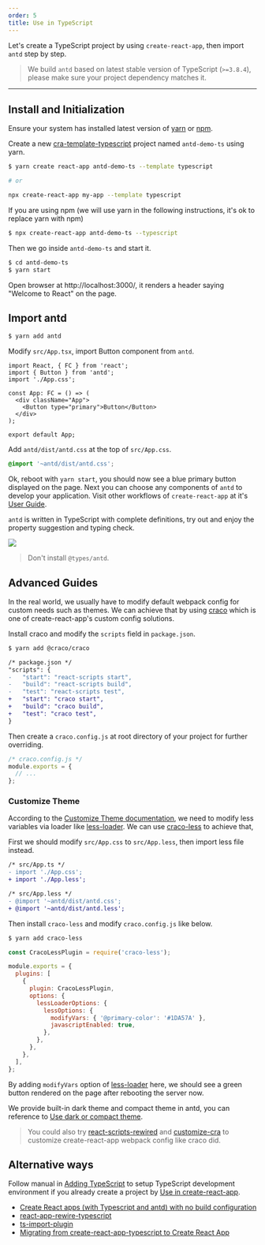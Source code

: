 ```yaml
---
order: 5
title: Use in TypeScript
---
```


Let's create a TypeScript project by using `create-react-app`, then import `antd` step by step.

> We build `antd` based on latest stable version of TypeScript (`>=3.8.4`), please make sure your project dependency matches it.

---

## Install and Initialization

Ensure your system has installed latest version of [yarn](https://yarnpkg.com) or [npm](https://www.npmjs.com/).

Create a new [cra-template-typescript](https://github.com/facebook/create-react-app/tree/master/packages/cra-template-typescript) project named `antd-demo-ts` using yarn.

```bash
$ yarn create react-app antd-demo-ts --template typescript

# or

npx create-react-app my-app --template typescript
```

If you are using npm (we will use yarn in the following instructions, it's ok to replace yarn with npm)

```bash
$ npx create-react-app antd-demo-ts --typescript
```

Then we go inside `antd-demo-ts` and start it.

```bash
$ cd antd-demo-ts
$ yarn start
```

Open browser at http://localhost:3000/, it renders a header saying "Welcome to React" on the page.

## Import antd

```bash
$ yarn add antd
```

Modify `src/App.tsx`, import Button component from `antd`.

```tsx
import React, { FC } from 'react';
import { Button } from 'antd';
import './App.css';

const App: FC = () => (
  <div className="App">
    <Button type="primary">Button</Button>
  </div>
);

export default App;
```

Add `antd/dist/antd.css` at the top of `src/App.css`.

```css
@import '~antd/dist/antd.css';
```

Ok, reboot with `yarn start`, you should now see a blue primary button displayed on the page. Next you can choose any components of `antd` to develop your application. Visit other workflows of `create-react-app` at it's [User Guide](https://create-react-app.dev/docs/getting-started#creating-a-typescript-app).

`antd` is written in TypeScript with complete definitions, try out and enjoy the property suggestion and typing check.

![](https://gw.alipayobjects.com/zos/antfincdn/26L5vPoLug/8d7da796-175e-40af-8eea-e7031ba09f9f.png)

> Don't install `@types/antd`.

## Advanced Guides

In the real world, we usually have to modify default webpack config for custom needs such as themes. We can achieve that by using [craco](https://github.com/gsoft-inc/craco) which is one of create-react-app's custom config solutions.

Install craco and modify the `scripts` field in `package.json`.

```bash
$ yarn add @craco/craco
```

```diff
/* package.json */
"scripts": {
-   "start": "react-scripts start",
-   "build": "react-scripts build",
-   "test": "react-scripts test",
+   "start": "craco start",
+   "build": "craco build",
+   "test": "craco test",
}
```

Then create a `craco.config.js` at root directory of your project for further overriding.

```js
/* craco.config.js */
module.exports = {
  // ...
};
```

### Customize Theme

According to the [Customize Theme documentation](/docs/react/customize-theme), we need to modify less variables via loader like [less-loader](https://github.com/webpack/less-loader). We can use [craco-less](https://github.com/DocSpring/craco-less) to achieve that,

First we should modify `src/App.css` to `src/App.less`, then import less file instead.

```diff
/* src/App.ts */
- import './App.css';
+ import './App.less';
```

```diff
/* src/App.less */
- @import '~antd/dist/antd.css';
+ @import '~antd/dist/antd.less';
```

Then install `craco-less` and modify `craco.config.js` like below.

```bash
$ yarn add craco-less
```

```js
const CracoLessPlugin = require('craco-less');

module.exports = {
  plugins: [
    {
      plugin: CracoLessPlugin,
      options: {
        lessLoaderOptions: {
          lessOptions: {
            modifyVars: { '@primary-color': '#1DA57A' },
            javascriptEnabled: true,
          },
        },
      },
    },
  ],
};
```

By adding `modifyVars` option of [less-loader](https://github.com/webpack/less-loader#less-options) here, we should see a green button rendered on the page after rebooting the server now.

We provide built-in dark theme and compact theme in antd, you can reference to [Use dark or compact theme](/docs/react/customize-theme#Use-dark-or-compact-theme).

> You could also try [react-scripts-rewired](https://github.com/timarney/react-app-rewired) and [customize-cra](https://github.com/arackaf/customize-cra) to customize create-react-app webpack config like craco did.

## Alternative ways

Follow manual in [Adding TypeScript](https://create-react-app.dev/docs/adding-typescript) to setup TypeScript development environment if you already create a project by [Use in create-react-app](/docs/react/use-with-create-react-app).

- [Create React apps (with Typescript and antd) with no build configuration](https://github.com/SZzzzz/react-scripts-ts-antd)
- [react-app-rewire-typescript](https://github.com/lwd-technology/react-app-rewire-typescript)
- [ts-import-plugin](https://github.com/Brooooooklyn/ts-import-plugin)
- [Migrating from create-react-app-typescript to Create React App](https://vincenttunru.com/migrate-create-react-app-typescript-to-create-react-app/)
